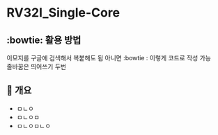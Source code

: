 # RV32I_Single-Core

## :bowtie: 활용 방법
이모지를 구글에 검색해서 복붙해도 됨 아니면 :bowtie : 이렇게 코드로 작성 가능  
줄바꿈은 띄어쓰기 두번  

## 📌 개요
- ㅁㄴㅇ
- ㅁㄴㅇㅁ
- ㅁㄴㅇㅁㄴㅇ
